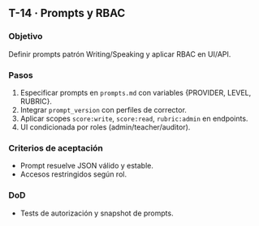 ## T-14 · Prompts y RBAC

### Objetivo

Definir prompts patrón Writing/Speaking y aplicar RBAC en UI/API.

### Pasos

1. Especificar prompts en `prompts.md` con variables {PROVIDER, LEVEL, RUBRIC}.
2. Integrar `prompt_version` con perfiles de corrector.
3. Aplicar scopes `score:write`, `score:read`, `rubric:admin` en endpoints.
4. UI condicionada por roles (admin/teacher/auditor).

### Criterios de aceptación

- Prompt resuelve JSON válido y estable.
- Accesos restringidos según rol.

### DoD

- Tests de autorización y snapshot de prompts.

